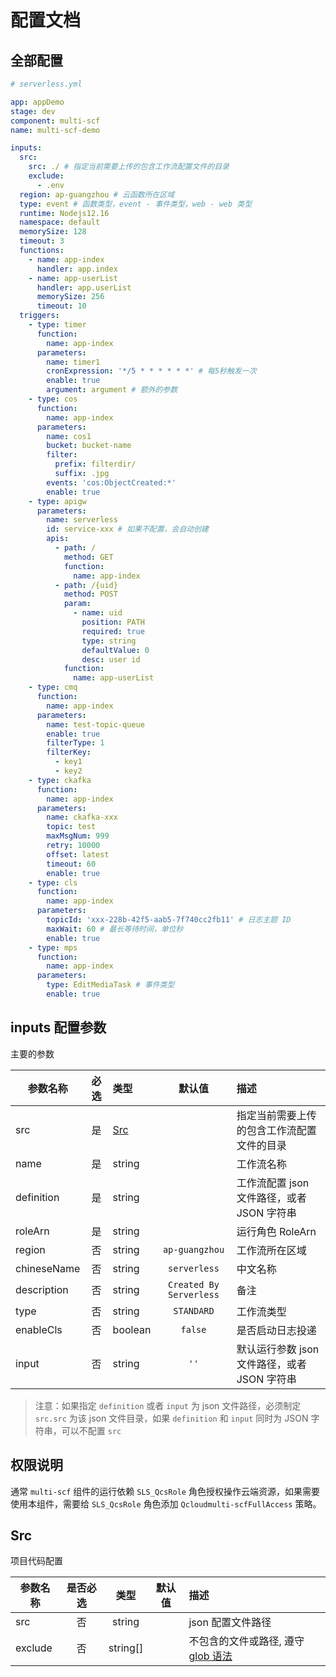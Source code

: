 # 配置文档

## 全部配置

```yml
# serverless.yml

app: appDemo
stage: dev
component: multi-scf
name: multi-scf-demo

inputs:
  src:
    src: ./ # 指定当前需要上传的包含工作流配置文件的目录
    exclude:
      - .env
  region: ap-guangzhou # 云函数所在区域
  type: event # 函数类型，event - 事件类型，web - web 类型
  runtime: Nodejs12.16
  namespace: default
  memorySize: 128
  timeout: 3
  functions:
    - name: app-index
      handler: app.index
    - name: app-userList
      handler: app.userList
      memorySize: 256
      timeout: 10
  triggers:
    - type: timer
      function:
        name: app-index
      parameters:
        name: timer1
        cronExpression: '*/5 * * * * * *' # 每5秒触发一次
        enable: true
        argument: argument # 额外的参数
    - type: cos
      function:
        name: app-index
      parameters:
        name: cos1
        bucket: bucket-name
        filter:
          prefix: filterdir/
          suffix: .jpg
        events: 'cos:ObjectCreated:*'
        enable: true
    - type: apigw
      parameters:
        name: serverless
        id: service-xxx # 如果不配置，会自动创建
        apis:
          - path: /
            method: GET
            function:
              name: app-index
          - path: /{uid}
            method: POST
            param:
              - name: uid
                position: PATH
                required: true
                type: string
                defaultValue: 0
                desc: user id
            function:
              name: app-userList
    - type: cmq
      function:
        name: app-index
      parameters:
        name: test-topic-queue
        enable: true
        filterType: 1
        filterKey:
          - key1
          - key2
    - type: ckafka
      function:
        name: app-index
      parameters:
        name: ckafka-xxx
        topic: test
        maxMsgNum: 999
        retry: 10000
        offset: latest
        timeout: 60
        enable: true
    - type: cls
      function:
        name: app-index
      parameters:
        topicId: 'xxx-228b-42f5-aab5-7f740cc2fb11' # 日志主题 ID
        maxWait: 60 # 最长等待时间，单位秒
        enable: true
    - type: mps
      function:
        name: app-index
      parameters:
        type: EditMediaTask # 事件类型
        enable: true
```

## inputs 配置参数

主要的参数

| 参数名称    | 必选 | 类型        |         默认值          | 描述                                         |
| ----------- | :--: | :---------- | :---------------------: | :------------------------------------------- |
| src         |  是  | [Src](#Src) |                         | 指定当前需要上传的包含工作流配置文件的目录   |
| name        |  是  | string      |                         | 工作流名称                                   |
| definition  |  是  | string      |                         | 工作流配置 json 文件路径，或者 JSON 字符串   |
| roleArn     |  是  | string      |                         | 运行角色 RoleArn                             |
| region      |  否  | string      |     `ap-guangzhou`      | 工作流所在区域                               |
| chineseName |  否  | string      |      `serverless`       | 中文名称                                     |
| description |  否  | string      | `Created By Serverless` | 备注                                         |
| type        |  否  | string      |       `STANDARD`        | 工作流类型                                   |
| enableCls   |  否  | boolean     |         `false`         | 是否启动日志投递                             |
| input       |  否  | string      |          `''`           | 默认运行参数 json 文件路径，或者 JSON 字符串 |

> 注意：如果指定 `definition` 或者 `input` 为 json 文件路径，必须制定 `src.src` 为该 json 文件目录，如果 `definition` 和 `input` 同时为 JSON 字符串，可以不配置 `src`

## 权限说明

通常 `multi-scf` 组件的运行依赖 `SLS_QcsRole` 角色授权操作云端资源，如果需要使用本组件，需要给 `SLS_QcsRole` 角色添加 `Qcloudmulti-scfFullAccess` 策略。

## Src

项目代码配置

| 参数名称 | 是否必选 |   类型   | 默认值 | 描述                                       |
| -------- | :------: | :------: | :----: | :----------------------------------------- |
| src      |    否    |  string  |        | json 配置文件路径                          |
| exclude  |    否    | string[] |        | 不包含的文件或路径, 遵守 [glob 语法][glob] |

<!-- links -->

[glob]: https://github.com/isaacs/node-glob
